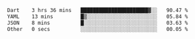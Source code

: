 <!--START_SECTION:waka-->

```txt
Dart    3 hrs 36 mins   ██████████████████████▓░░   90.47 %
YAML    13 mins         █▒░░░░░░░░░░░░░░░░░░░░░░░   05.84 %
JSON    8 mins          █░░░░░░░░░░░░░░░░░░░░░░░░   03.63 %
Other   0 secs          ░░░░░░░░░░░░░░░░░░░░░░░░░   00.05 %
```

<!--END_SECTION:waka-->
